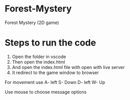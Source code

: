 # Forest-Mystery
Forest Mystery (2D game)
# Steps to run the code
1. Open the folder in vscode
2. Then open the index.html
3. And open the index.html file with open with live server
4. It redirect to the game window to browser

For movement use 
A- left
S- Down
D- left
W- Up

Use mouse to choose message options 
